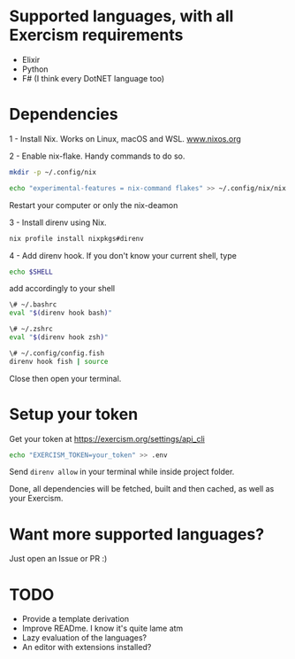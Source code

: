# Supported languages, with all Exercism requirements

- Elixir
- Python
- F# (I think every DotNET language too)

# Dependencies

1 - Install Nix. Works on Linux, macOS and WSL. www.nixos.org

2 - Enable nix-flake. Handy commands to do so.

```sh  
mkdir -p ~/.config/nix
```

```sh
echo "experimental-features = nix-command flakes" >> ~/.config/nix/nix.conf 
```

Restart your computer or only the nix-deamon
  
3 - Install direnv using Nix.
  ```sh
  nix profile install nixpkgs#direnv
  ```
  
4 - Add direnv hook. If you don't know your current shell, type
```sh
echo $SHELL
```

add accordingly to your shell

```sh
\# ~/.bashrc
eval "$(direnv hook bash)"

\# ~/.zshrc
eval "$(direnv hook zsh)"

\# ~/.config/config.fish
direnv hook fish | source
```
Close then open your terminal.

# Setup your token

Get your token at https://exercism.org/settings/api_cli

```sh
echo "EXERCISM_TOKEN=your_token" >> .env
```

Send ``direnv allow`` in your terminal while inside project folder.

Done, all dependencies will be fetched, built and then cached, as well as your Exercism.

# Want more supported languages?
Just open an Issue or PR :)

# TODO
- Provide a template derivation
- Improve READme. I know it's quite lame atm
- Lazy evaluation of the languages?
- An editor with extensions installed?


